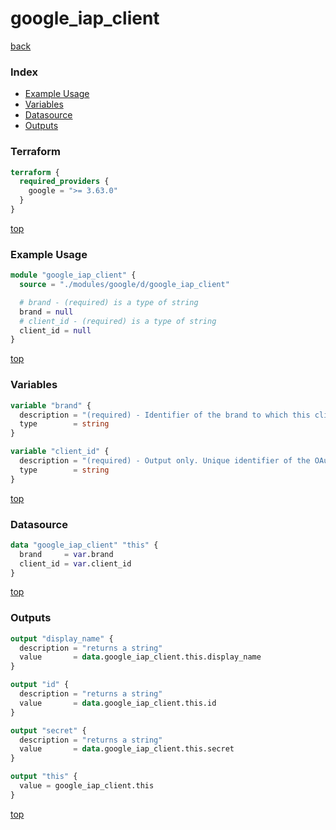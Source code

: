 # google_iap_client

[back](../google.md)

### Index

- [Example Usage](#example-usage)
- [Variables](#variables)
- [Datasource](#datasource)
- [Outputs](#outputs)

### Terraform

```terraform
terraform {
  required_providers {
    google = ">= 3.63.0"
  }
}
```

[top](#index)

### Example Usage

```terraform
module "google_iap_client" {
  source = "./modules/google/d/google_iap_client"

  # brand - (required) is a type of string
  brand = null
  # client_id - (required) is a type of string
  client_id = null
}
```

[top](#index)

### Variables

```terraform
variable "brand" {
  description = "(required) - Identifier of the brand to which this client\nis attached to. The format is\n'projects/{project_number}/brands/{brand_id}/identityAwareProxyClients/{client_id}'."
  type        = string
}

variable "client_id" {
  description = "(required) - Output only. Unique identifier of the OAuth client."
  type        = string
}
```

[top](#index)

### Datasource

```terraform
data "google_iap_client" "this" {
  brand     = var.brand
  client_id = var.client_id
}
```

[top](#index)

### Outputs

```terraform
output "display_name" {
  description = "returns a string"
  value       = data.google_iap_client.this.display_name
}

output "id" {
  description = "returns a string"
  value       = data.google_iap_client.this.id
}

output "secret" {
  description = "returns a string"
  value       = data.google_iap_client.this.secret
}

output "this" {
  value = google_iap_client.this
}
```

[top](#index)
